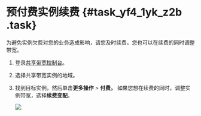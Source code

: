 # 预付费实例续费 {#task_yf4_1yk_z2b .task}

为避免实例欠费对您的业务造成影响，请您及时续费。您也可以在续费的同时调整带宽。

1.  登录[共享带宽控制台](https://vpcnext.console.aliyun.com/cbwp/cn-hongkong/cbwps)。 
2.  选择共享带宽实例的地域。 
3.  找到目标实例，然后单击**更多操作** \> **付费。** 如果您想在续费的同时，调整实例带宽，选择**续费变配**。

    ![](http://static-aliyun-doc.oss-cn-hangzhou.aliyuncs.com/assets/img/19053/153572720611063_zh-CN.png)


